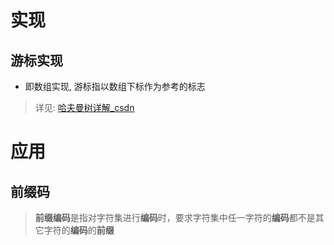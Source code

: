 # 实现
## 游标实现
- 即数组实现, 游标指以数组下标作为参考的标志
> 详见: [哈夫曼树详解_csdn](https://blog.csdn.net/chenlong_cxy/article/details/117929139)


# 应用
## 前缀码
>**前缀编码**是指对字符集进行**编码**时，要求字符集中任一字符的**编码**都不是其它字符的**编码**的**前缀**

